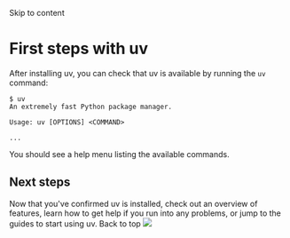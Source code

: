 Skip to content 
# First steps with uv
After installing uv, you can check that uv is available by running the `uv` command:
```
$ uv
An extremely fast Python package manager.

Usage: uv [OPTIONS] <COMMAND>

...

```

You should see a help menu listing the available commands.
## Next steps
Now that you've confirmed uv is installed, check out an overview of features, learn how to get help if you run into any problems, or jump to the guides to start using uv.
Back to top 
![](https://cdn.usefathom.com/?h=https%3A%2F%2Fdocs.astral.sh&p=%2Fuv%2Fgetting-started%2Ffirst-steps%2F&r=&sid=ESKBRHGN&qs=%7B%7D&cid=21809046)
